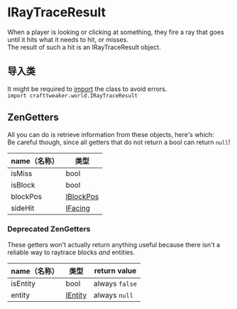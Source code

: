# IRayTraceResult

When a player is looking or clicking at something, they fire a ray that goes until it hits what it needs to hit, or misses.  
The result of such a hit is an IRayTraceResult object.

## 导入类
It might be required to [import](/AdvancedFunctions/Import/) the class to avoid errors.  
`import crafttweaker.world.IRayTraceResult`

## ZenGetters
All you can do is retrieve information from these objects, here's which:  
Be careful though, since all getters that do not return a bool can return `null`!

| name（名称） | 类型                                     |
| -------- | -------------------------------------- |
| isMiss   | bool                                   |
| isBlock  | bool                                   |
| blockPos | [IBlockPos](/Vanilla/World/IBlockPos/) |
| sideHit  | [IFacing](/Vanilla/World/IFacing/)     |

### Deprecated ZenGetters
These getters won't actually return anything useful because there isn't a reliable way to raytrace blocks *and* entities.

| name（名称） | 类型                                    | return value   |
| -------- | ------------------------------------- | -------------- |
| isEntity | bool                                  | always `false` |
| entity   | [IEntity](/Vanilla/Entities/IEntity/) | always `null`  |
